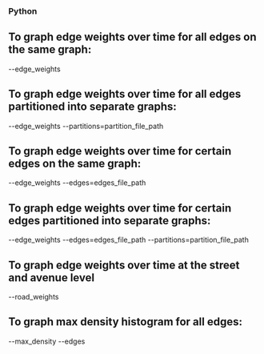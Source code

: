 ### Python

## To graph edge weights over time for all edges on the same graph:
--edge_weights
## To graph edge weights over time for all edges partitioned into separate graphs:
--edge_weights --partitions=partition_file_path
## To graph edge weights over time for certain edges on the same graph:
--edge_weights --edges=edges_file_path
## To graph edge weights over time for certain edges partitioned into separate graphs:
--edge_weights --edges=edges_file_path --partitions=partition_file_path

## To graph edge weights over time at the street and avenue level
--road_weights

## To graph max density histogram for all edges:
--max_density --edges